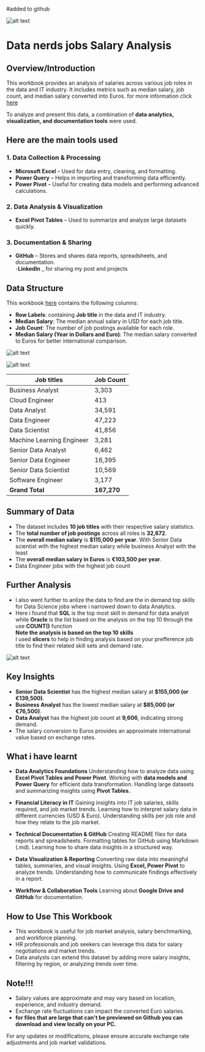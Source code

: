 #added to github


![alt text](github-removebg-preview.png)
 



#  Data nerds jobs Salary Analysis 
## Overview/Introduction

This workbook provides an analysis of salaries across various job roles in the data and IT industry. It includes metrics such as median salary, job count, and median salary converted into Euros.
for more information click   [here](/Job_Title_Shorts/Salary_Analyzed.xlsx)  

To analyze and present this data, a combination of **data analytics, visualization, and documentation tools** were used.  
## Here are the main tools used

### **1. Data Collection & Processing**  
- **Microsoft Excel** – Used for data entry, cleaning, and formatting.  
- **Power Query** – Helps in importing and transforming data efficiently.  
- **Power Pivot** – Useful for creating data models and performing advanced calculations.  
 

### **2. Data Analysis & Visualization**  
- **Excel Pivot Tables** – Used to summarize and analyze large datasets quickly.  

### **3. Documentation & Sharing**  

- **GitHub** – Stores and shares data reports, spreadsheets, and documentation.  
-**LinkedIn** _ for sharing my post and projects 

## Data Structure

This workbook [here](/Job_Title_Shorts/Salary_Analyzed.xlsx)  contains the following columns:

- **Row Labels**: containing **Job title**  in the data and IT industry.
- **Median Salary**: The median annual salary in USD for each job title.
- **Job Count**: The number of job postings available for each role.
- **Median Salary (Year in Dollars and Euro)**: The median salary converted to Euros for better international comparison.  

![alt text](image-4.png)

![alt text](image-5.png) 

|**Job titles**                | **Job Count** | 
|----------------------------|-----------
| Business Analyst          | 3,303      |            
| Cloud Engineer            | 413        | 
| Data Analyst              | 34,591     | 
| Data Engineer             | 47,223     | 
| Data Scientist            | 41,856     | 
| Machine Learning Engineer | 3,281      | 
| Senior Data Analyst       | 6,462      | 
| Senior Data Engineer      | 16,395     | 
| Senior Data Scientist     | 10,569     | 
| Software Engineer         | 3,177      | 
| **Grand Total**           |**167,270**   |  

## Summary of Data

- The dataset includes **10 job titles** with their respective salary statistics.
- The **total number of job postings** across all roles is **32,672**.
- The **overall median salary** is **\$115,000 per year**. With Senior Data scientist with the highest median salary while business Analyst with the least
- The **overall median salary in Euros** is **€103,500 per year**. 
- Data Engineer jobs with the highest job count 


## Further Analysis ##
- I also went further to anlize the data to find are the in demand top skills for Data Science jobs where i narrowed down to data Analytics.  
- Here i found that **SQL** is the top most skill in demand for data analyst while **Oracle** is the list based on the analysis on the top 10 through the use **COUNT()** function   
**Note the analysis is based on the top 10 skills**  
I used **slicers** to help in finding analysis based on your prefference job title to find their related skill sets and demand rate.

![alt text](image-2.png)

## Key Insights

- **Senior Data Scientist** has the highest median salary at **\$155,000 (or €139,500)**.
- **Business Analyst** has the lowest median salary at **\$85,000 (or €76,500)**.
- **Data Analyst** has the highest job count at **9,606**, indicating strong demand.
- The salary conversion to Euros provides an approximate international value based on exchange rates.  
## What i have learnt 
- **Data Analytics Foundations**
Understanding how to analyze data using **Excel Pivot Tables and Power Pivot**.
Working with **data models and Power Query** for efficient data transformation.
Handling large datasets and summarizing insights using **Pivot Tables.**

- **Financial Literacy in IT**
Gaining insights into IT job salaries, skills required, and job market trends.
Learning how to interpret salary data in different currencies (USD & Euro).
Understanding skills per job role and how they relate to the job market.
- **Technical Documentation & GitHub**
Creating README files for data reports and spreadsheets.
Formatting tables for GitHub using Markdown (.md).
Learning how to share data insights in a structured way.
- **Data Visualization & Reporting**
Converting raw data into meaningful tables, summaries, and visual insights.
Using **Excel, Power Pivot** to analyze trends.
Understanding how to communicate findings effectively in a report.
- **Workflow & Collaboration Tools**
Learning about **Google Drive and  GitHub** for documentation.

## How to Use This Workbook

- This workbook is useful for job market analysis, salary benchmarking, and workforce planning.
- HR professionals and job seekers can leverage this data for salary negotiations and market trends.
- Data analysts can extend this dataset by adding more salary insights, filtering by region, or analyzing trends over time.

## Note!!!

- Salary values are approximate and may vary based on location, experience, and industry demand.
- Exchange rate fluctuations can impact the converted Euro salaries.
- **for files that are large that can't be previewed on Github you can download and view locally on your PC.**

For any updates or modifications, please ensure accurate exchange rate adjustments and job market validations.



